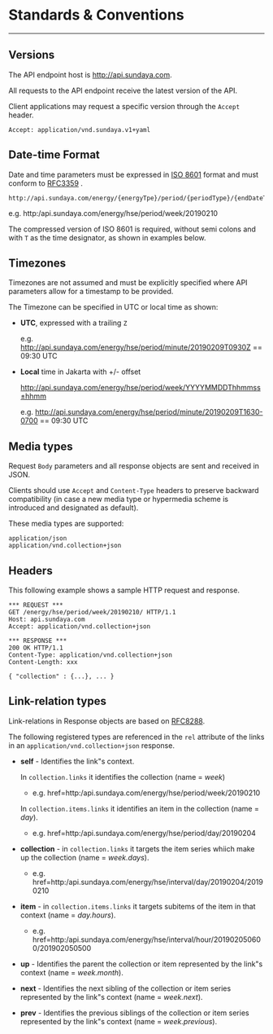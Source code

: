 # Standards & Conventions
---

## Versions
The API endpoint host is http://api.sundaya.com. 

All requests to the API endpoint receive the latest version of the API.     

Client applications may request a specific version through the `Accept` header.

    Accept: application/vnd.sundaya.v1+yaml

## Date-time Format
Date and time parameters must be expressed in [ISO 8601](https://en.wikipedia.org/wiki/ISO_8601) format and must conform to [RFC3359](https://tools.ietf.org/html/rfc3339) .

    http://api.sundaya.com/energy/{energyTpe}/period/{periodType}/{endDateTime}

e.g. http:/api.sundaya.com/energy/hse/period/week/20190210

The compressed version of ISO 8601 is required, without semi colons and with `T` as the time designator, as shown in examples below.


## Timezones
Timezones are not assumed and must be explicitly specified where API parameters allow for a timestamp to be provided. 

The Timezone can be specified in UTC or local time as shown:

- __UTC__, expressed with a trailing `Z` 

    e.g. http://api.sundaya.com/energy/hse/period/minute/20190209T0930Z == 09:30 UTC

- __Local__ time in Jakarta with +/- offset 

    http://api.sundaya.com/energy/hse/period/week/YYYYMMDDThhmmss±hhmm

    e.g. http://api.sundaya.com/energy/hse/period/minute/20190209T1630-0700 == 09:30 UTC
## Media types
Request `Body` parameters and all response objects are sent and received in JSON. 

Clients should use `Accept` and `Content-Type` headers to preserve backward compatibility (in case a new media type or hypermedia scheme is introduced and designated as default).

These media types are supported:

    application/json 
    application/vnd.collection+json

## Headers
This following example shows a sample HTTP request and response.
```
*** REQUEST ***	
GET /energy/hse/period/week/20190210/ HTTP/1.1	
Host: api.sundaya.com	
Accept: application/vnd.collection+json	
    
*** RESPONSE ***	
200 OK HTTP/1.1	
Content-Type: application/vnd.collection+json	
Content-Length: xxx	
    
{ "collection" : {...}, ... }
```

## Link-relation types
Link-relations in Response objects are based on [RFC8288](https://tools.ietf.org/html/rfc8288#page-6). 

The following registered types are referenced in the `rel` attribute of the links in an `application/vnd.collection+json` response. 
- **self**	- Identifies the link"s context.

    In `collection.links` it identifies the collection (name = *week*)            

    - e.g. href=<a>http:/api.sundaya.com/energy/hse/period/week/20190210</a>

    In `collection.items.links` it identifies an item in the collection (name = *day*).
    - e.g. href=<a>http:/api.sundaya.com/energy/hse/period/day/20190204</a>

- **collection** - in `collection.links` it targets the item series whiich make up the collection (name = *week.days*).
    
    - e.g. href=<a>http:/api.sundaya.com/energy/hse/interval/day/20190204/20190210</a>

- **item** - in `collection.items.links` it targets subitems of the item in that context (name = *day.hours*).

    - e.g. href=<a>http:/api.sundaya.com/energy/hse/interval/hour/201902050600/201902050500</a>

- **up** - Identifies the parent the collection or item represented by the link"s context (name = *week.month*).
    
- **next** - Identifies the next sibling of the collection or item series represented by the link"s context (name = *week.next*).

- **prev** - Identifies the previous siblings of the collection or item series represented by the link"s context (name = *week.previous*).
    
